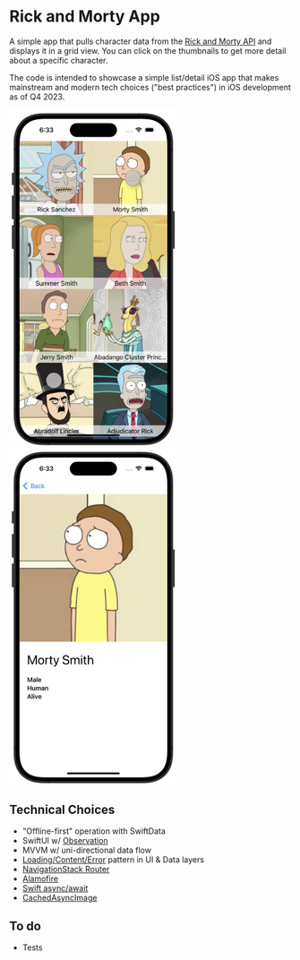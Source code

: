 # Rick and Morty App

A simple app that pulls character data from the [Rick and Morty
API](https://rickandmortyapi.com/about) and displays it in a grid view.  You
can click on the thumbnails to get more detail about a specific character.

The code is intended to showcase a simple list/detail iOS app that makes
mainstream and modern tech choices ("best practices") in iOS development as of
Q4 2023.

<img src="./screenshots/grid-view.png" width="300px" />
<img src="./screenshots/detail.png" width="300px" />

## Technical Choices

- "Offline-first" operation with SwiftData
- SwiftUI w/ [Observation](https://developer.apple.com/documentation/observation)
- MVVM w/ uni-directional data flow
- [Loading/Content/Error](https://medium.com/trendyol-tech/simple-ui-problem-states-loading-error-empty-and-content-cbf924b39fcb) pattern in UI & Data layers
- [NavigationStack Router](https://blorenzop.medium.com/routing-navigation-in-swiftui-f1f8ff818937)
- [Alamofire](https://github.com/Alamofire/Alamofire)
- [Swift async/await](https://www.hackingwithswift.com/swift/5.5/async-await)
- [CachedAsyncImage](https://github.com/lorenzofiamingo/swiftui-cached-async-image#swiftui-cachedasyncimage-%EF%B8%8F)

## To do
- Tests

